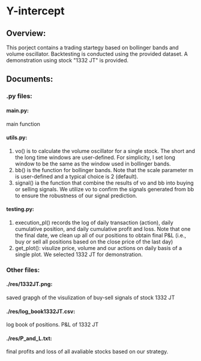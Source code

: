 # Y-intercept

## Overview: 

This porject contains a trading startegy based on bollinger bands and volume oscillator. Backtesting is conducted using the provided dataset. A demonstration using stock "1332 JT" is provided.

## Documents:

### .py files:

#### main.py: 
main function 


#### utils.py:
  1. vo() is to calculate the volume oscillator for a single stock. The short and the long time windows are user-defined. For simplicity, I set long window to be the same as the window used in bollinger bands. 
  2. bb() is the function for bollinger bands. Note that the scale parameter m is user-defined and a typical choice is 2 (default).
  3. signal() ia the function that combine the results of vo and bb into buying or selling signals. We utilize vo to confirm the signals generated from bb to ensure the robustness of our signal prediction. 


#### testing.py: 
  1. execution_pl() records the log of daily transaction (action), daily cumulative position, and daily cumulative profit and loss. Note that one the final date, we clean up all of our positions to obtain final P&L (i.e., buy or sell all positions based on the close price of the last day)
  2. get_plot(): visulize price, volume and our actions on daily basis of a single plot. We selected 1332 JT for demonstration. 
  
### Other files:

#### ./res/1332JT.png: 
saved grapgh of the visulization of buy-sell signals of stock 1332 JT

#### ./res/log_book1332JT.csv: 
log book of positions. P&L of 1332 JT

#### ./res/P_and_L.txt: 
final profits and loss of all avaliable stocks based on our strategy.



  
  
 
